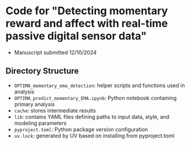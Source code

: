 # Code for "Detecting momentary reward and affect with real-time passive digital sensor data"
- Manuscript submitted 12/10/2024

## Directory Structure

- `OPTIMA_momentary_ema_detection`: helper scripts and functions used in analysis
- `OPTIMA_predict_momentary_EMA.ipynb`: Python notebook containing primary analysis
- `cache`: stores intermediate results
- `lib`: contains YAML files defining paths to input data, style, and modeling parameters
- `pyproject.toml`: Python package version configuration
- `uv.lock`: generated by UV based on installing from pyproject.toml